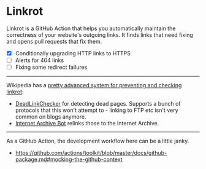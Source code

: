 # Linkrot

Linkrot is a GitHub Action that helps you automatically maintain the correctness of your
website's outgoing links. It finds links that need fixing and opens pull requests
that fix them.

- [x] Conditionally upgrading HTTP links to HTTPS
- [ ] Alerts for 404 links
- [ ] Fixing some redirect failures

---

Wikipedia has a [pretty advanced system for preventing and checking linkrot](https://en.wikipedia.org/wiki/Wikipedia:Link_rot):

- [DeadLinkChecker](https://github.com/wikimedia/DeadlinkChecker/blob/master/src/CheckIfDead.php)
  for detecting dead pages. Supports a bunch of protocols that this won't attempt to - linking to FTP
  etc isn't very common on blogs anymore.
- [Internet Archive Bot](https://github.com/internetarchive/internetarchivebot/blob/master/app/src/Core/parse.php)
  relinks those to the Internet Archive.

---

As a GitHub Action, the development workflow here can be a little janky.

- https://github.com/actions/toolkit/blob/master/docs/github-package.md#mocking-the-github-context
